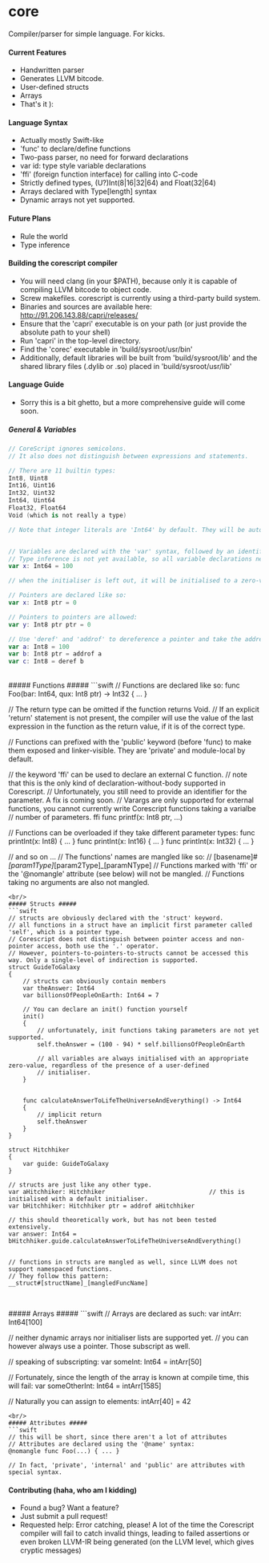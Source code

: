 core
====

Compiler/parser for simple language. For kicks.






#### Current Features ####

- Handwritten parser
- Generates LLVM bitcode.
- User-defined structs
- Arrays
- That's it ):



#### Language Syntax ####

- Actually mostly Swift-like
- 'func' to declare/define functions
- Two-pass parser, no need for forward declarations
- var id: type style variable declarations
- 'ffi' (foreign function interface) for calling into C-code
- Strictly defined types, (U?)Int(8|16|32|64) and Float(32|64)
- Arrays declared with Type[length] syntax
- Dynamic arrays not yet supported.



#### Future Plans ####

- Rule the world
- Type inference



#### Building the corescript compiler ####

- You will need clang (in your $PATH), because only it is capable of compiling LLVM bitcode to object code.
- Screw makefiles. corescript is currently using a third-party build system.
- Binaries and sources are available here: http://91.206.143.88/capri/releases/
- Ensure that the 'capri' executable is on your path (or just provide the absolute path to your shell)
- Run 'capri' in the top-level directory.
- Find the 'corec' executable in 'build/sysroot/usr/bin'
- Additionally, default libraries will be built from 'build/sysroot/lib' and the shared library files (.dylib or .so) placed in 'build/sysroot/usr/lib'







#### Language Guide ####
- Sorry this is a bit ghetto, but a more comprehensive guide will come soon.

##### General & Variables #####

```swift
// CoreScript ignores semicolons.
// It also does not distinguish between expressions and statements.

// There are 11 builtin types:
Int8, Uint8
Int16, Uint16
Int32, Uint32
Int64, Uint64
Float32, Float64
Void (which is not really a type)

// Note that integer literals are 'Int64' by default. They will be automatically casted if possible.


// Variables are declared with the 'var' syntax, followed by an identifier, a colon, then a type name.
// Type inference is not yet available, so all variable declarations need explicit type specifiers. (sorry!)
var x: Int64 = 100

// when the initialiser is left out, it will be initialised to a zero-value appropriate for the variable.

// Pointers are declared like so:
var x: Int8 ptr = 0

// Pointers to pointers are allowed:
var y: Int8 ptr ptr = 0

// Use 'deref' and 'addrof' to dereference a pointer and take the address of a variable, respectively.
var a: Int8 = 100
var b: Int8 ptr = addrof a
var c: Int8 = deref b
```

<br/>
##### Functions #####
```swift
// Functions are declared like so:
func Foo(bar: Int64, qux: Int8 ptr) -> Int32
{
    ...
}

// The return type can be omitted if the function returns Void.
// If an explicit 'return' statement is not present, the compiler will use the value of the last expression in the function as the return value, if it is of the correct type.

// Functions can prefixed with the 'public' keyword (before 'func) to make them exposed and linker-visible. They are 'private' and module-local by default.


// the keyword 'ffi' can be used to declare an external C function.
// note that this is the only kind of declaration-without-body supported in Corescript.
// Unfortunately, you still need to provide an identifier for the parameter. A fix is coming soon.
// Varargs are only supported for external functions, you cannot currently write Corescript functions taking a varialbe
// number of parameters.
ffi func printf(x: Int8 ptr, ...)

// Functions can be overloaded if they take different parameter types:
func printInt(x: Int8) { ... }
func printInt(x: Int16) { ... }
func printInt(x: Int32) { ... }

// and so on ...
// The functions' names are mangled like so:
// [basename]#_[param1Type]_[param2Type]_[paramNType]
// Functions marked with 'ffi' or the '@nomangle' attribute (see below) will not be mangled.
// Functions taking no arguments are also not mangled.


```
<br/>
##### Structs #####
```swift
// structs are obviously declared with the 'struct' keyword.
// all functions in a struct have an implicit first parameter called 'self', which is a pointer type.
// Corescript does not distinguish between pointer access and non-pointer access, both use the '.' operator.
// However, pointers-to-pointers-to-structs cannot be accessed this way. Only a single-level of indirection is supported.
struct GuideToGalaxy
{
    // structs can obviously contain members
    var theAnswer: Int64
    var billionsOfPeopleOnEarth: Int64 = 7

    // You can declare an init() function yourself
    init()
    {
    	// unfortunately, init functions taking parameters are not yet supported.
    	self.theAnswer = (100 - 94) * self.billionsOfPeopleOnEarth

    	// all variables are always initialised with an appropriate zero-value, regardless of the presence of a user-defined
    	// initialiser.
    }


    func calculateAnswerToLifeTheUniverseAndEverything() -> Int64
    {
    	// implicit return
    	self.theAnswer
    }
}

struct Hitchhiker
{
	var guide: GuideToGalaxy
}

// structs are just like any other type.
var aHitchhiker: Hitchhiker								// this is initialised with a default initialiser.
var bHitchhiker: Hitchhiker ptr = addrof aHitchhiker

// this should theoretically work, but has not been tested extensively.
var answer: Int64 = bHitchhiker.guide.calculateAnswerToLifeTheUniverseAndEverything()


// functions in structs are mangled as well, since LLVM does not support namespaced functions.
// They follow this pattern:
__struct#[structName]_[mangledFuncName]


```
<br/>
##### Arrays #####
```swift
// Arrays are declared as such:
var intArr: Int64[100]

// neither dynamic arrays nor initialiser lists are supported yet.
// you can however always use a pointer. Those subscript as well.

// speaking of subscripting:
var someInt: Int64 = intArr[50]

// Fortunately, since the length of the array is known at compile time, this will fail:
var someOtherInt: Int64 = intArr[1585]

// Naturally you can assign to elements:
intArr[40] = 42
```
<br/>
##### Attributes #####
```swift
// this will be short, since there aren't a lot of attributes
// Attributes are declared using the '@name' syntax:
@nomangle func Foo(...) { ... }

// In fact, 'private', 'internal' and 'public' are attributes with special syntax.
```







#### Contributing (haha, who am I kidding) ####

- Found a bug? Want a feature?
- Just submit a pull request!
- Requested help: Error catching, please! A lot of the time the Corescript compiler will fail to catch invalid things, leading to failed assertions or even broken LLVM-IR being generated (on the LLVM level, which gives cryptic messages)
